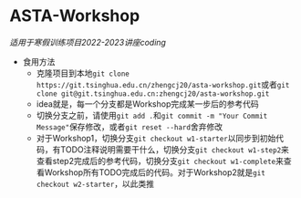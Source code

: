 # ASTA-Workshop
*适用于寒假训练项目2022-2023讲座coding*
- 食用方法
    - 克隆项目到本地`git clone https://git.tsinghua.edu.cn/zhengcj20/asta-workshop.git`或者`git clone git@git.tsinghua.edu.cn:zhengcj20/asta-workshop.git`
    - idea就是，每一个分支都是Workshop完成某一步后的参考代码
    - 切换分支之前，请使用`git add .`和`git commit -m "Your Commit Message"`保存修改，或者`git reset --hard`舍弃修改
    - 对于Workshop1，切换分支`git checkout w1-starter`以同步到初始代码，有TODO注释说明需要干什么，切换分支`git checkout w1-step2`来查看step2完成后的参考代码，切换分支`git checkout w1-complete`来查看Workshop所有TODO完成后的代码。对于Workshop2就是`git checkout w2-starter`，以此类推

